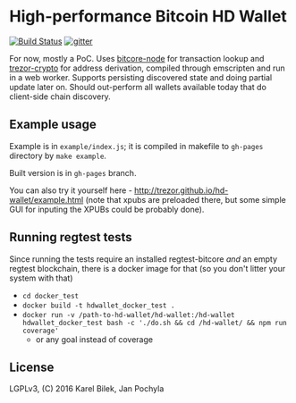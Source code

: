 # High-performance Bitcoin HD Wallet

[![Build Status](https://travis-ci.org/trezor/hd-wallet.svg?branch=master)](https://travis-ci.org/trezor/hd-wallet) [![gitter](https://badges.gitter.im/trezor/community.svg)](https://gitter.im/trezor/community)

For now, mostly a PoC.  Uses
[bitcore-node](https://github.com/bitpay/bitcore-node)
for transaction lookup and
[trezor-crypto](https://github.com/trezor/trezor-crypto)
for address derivation, compiled through emscripten and run in a web worker.
Supports persisting discovered state and doing partial update later on.
Should out-perform all wallets available today that do client-side chain
discovery.

## Example usage

Example is in `example/index.js`; it is compiled in makefile to `gh-pages` directory by `make example`.

Built version is in `gh-pages` branch.

You can also try it yourself here - http://trezor.github.io/hd-wallet/example.html (note that xpubs are preloaded there, but some simple GUI for inputing the XPUBs could be probably done).

## Running regtest tests

Since running the tests require an installed regtest-bitcore *and* an empty regtest blockchain, there is a docker image for that (so you don't litter your system with that)

* `cd docker_test`
* `docker build -t hdwallet_docker_test .`
* `docker run -v /path-to-hd-wallet/hd-wallet:/hd-wallet hdwallet_docker_test bash -c './do.sh && cd /hd-wallet/ && npm run coverage'`
  * or any goal instead of coverage

## License

LGPLv3, (C) 2016 Karel Bilek, Jan Pochyla
